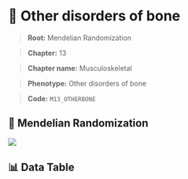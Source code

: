 # 🧪 Other disorders of bone

> **Root:** Mendelian Randomization

> **Chapter:** 13  

> **Chapter name:** Musculoskeletal

> **Phenotype:** Other disorders of bone  

> **Code:** `M13_OTHERBONE`

## 🧬 Mendelian Randomization  

<img src="/MR/Figures/Forward/M13_OTHERBONE.png"/>

## 📊 Data Table

<CsvTableMRF src="/MR_Data/Forward/M13_OTHERBONE.csv"/>

